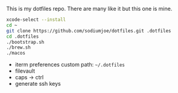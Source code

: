 This is my dotfiles repo. There are many like it but this one is mine.

```bash
xcode-select --install
cd ~
git clone https://github.com/sodiumjoe/dotfiles.git .dotfiles
cd .dotfiles
./bootstrap.sh
./brew.sh
./macos
```

* iterm preferences custom path: `~/.dotfiles`
* filevault
* caps -> ctrl
* generate ssh keys
